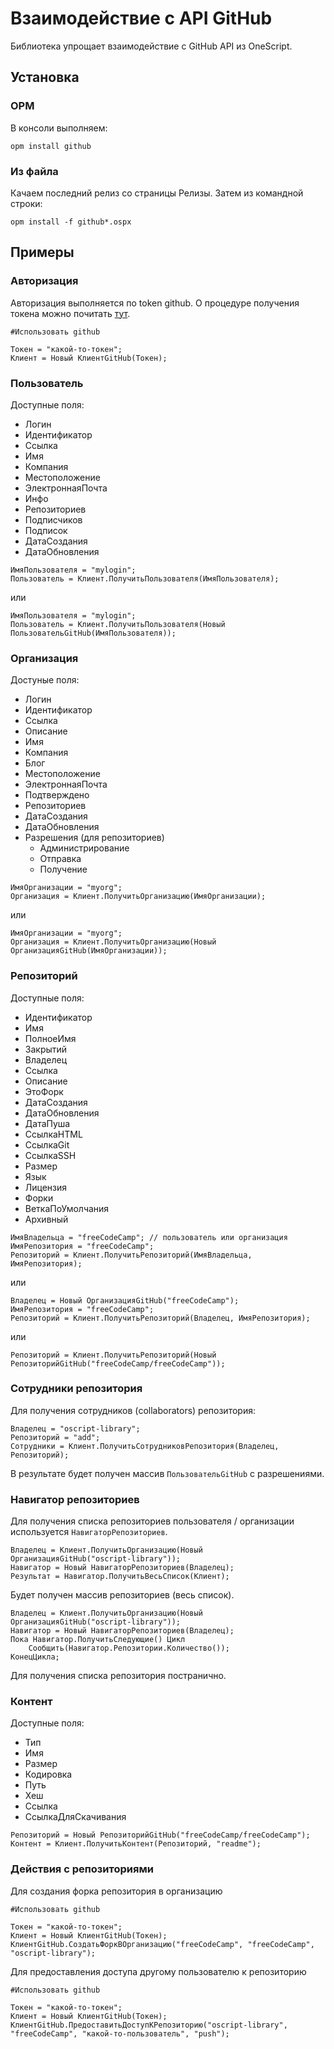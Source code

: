 # Взаимодействие с API GitHub

Библиотека упрощает взаимодействие с GitHub API из OneScript.

## Установка

### OPM

В консоли выполняем:
```
opm install github
```
### Из файла

Качаем последний релиз со страницы Релизы. Затем из командной строки:
```
opm install -f github*.ospx
```

## Примеры

### Авторизация

Авторизация выполняется по token github. О процедуре получения токена можно почитать [тут](https://github.com/settings/tokens).

```bsl
#Использовать github

Токен = "какой-то-токен";
Клиент = Новый КлиентGitHub(Токен);
```

### Пользователь

Доступные поля:
* Логин
* Идентификатор
* Ссылка
* Имя
* Компания
* Местоположение
* ЭлектроннаяПочта
* Инфо
* Репозиториев
* Подписчиков
* Подписок
* ДатаСоздания
* ДатаОбновления


```bsl
ИмяПользователя = "mylogin";
Пользователь = Клиент.ПолучитьПользователя(ИмяПользователя);
```
или
```bsl
ИмяПользователя = "mylogin";
Пользователь = Клиент.ПолучитьПользователя(Новый ПользовательGitHub(ИмяПользователя));
```

### Организация

Достуные поля:
* Логин
* Идентификатор
* Ссылка
* Описание
* Имя
* Компания
* Блог
* Местоположение
* ЭлектроннаяПочта
* Подтверждено
* Репозиториев
* ДатаСоздания
* ДатаОбновления
* Разрешения (для репозиториев)
    - Администрирование
    - Отправка
    - Получение

```bsl
ИмяОрганизации = "myorg";
Организация = Клиент.ПолучитьОрганизацию(ИмяОрганизации);
```
или
```bsl
ИмяОрганизации = "myorg";
Организация = Клиент.ПолучитьОрганизацию(Новый ОрганизацияGitHub(ИмяОрганизации));
```

### Репозиторий

Доступные поля:
* Идентификатор
* Имя
* ПолноеИмя
* Закрытий
* Владелец
* Ссылка
* Описание
* ЭтоФорк
* ДатаСоздания
* ДатаОбновления
* ДатаПуша
* СсылкаHTML
* СсылкаGit
* СсылкаSSH
* Размер
* Язык
* Лицензия
* Форки
* ВеткаПоУмолчания
* Архивный

```bsl
ИмяВладельца = "freeCodeCamp"; // пользователь или организация
ИмяРепозитория = "freeCodeCamp";
Репозиторий = Клиент.ПолучитьРепозиторий(ИмяВладельца, ИмяРепозитория);
```
или
```bsl
Владелец = Новый ОрганизацияGitHub("freeCodeCamp");
ИмяРепозитория = "freeCodeCamp";
Репозиторий = Клиент.ПолучитьРепозиторий(Владелец, ИмяРепозитория);
```
или
```bsl
Репозиторий = Клиент.ПолучитьРепозиторий(Новый РепозиторийGitHub("freeCodeCamp/freeCodeCamp"));
```

### Сотрудники репозитория

Для получения сотрудников (collaborators) репозитория:

```bsl
Владелец = "oscript-library";
Репозиторий = "add";
Сотрудники = Клиент.ПолучитьСотрудниковРепозитория(Владелец, Репозиторий);
```

В результате будет получен массив `ПользовательGitHub` с разрешениями.

### Навигатор репозиториев

Для получения списка репозиториев пользователя / организации используется `НавигаторРепозиториев`.

```bsl
Владелец = Клиент.ПолучитьОрганизацию(Новый ОрганизацияGitHub("oscript-library"));
Навигатор = Новый НавигаторРепозиториев(Владелец);
Результат = Навигатор.ПолучитьВесьСписок(Клиент);
```
Будет получен массив репозиториев (весь список).

```bsl
Владелец = Клиент.ПолучитьОрганизацию(Новый ОрганизацияGitHub("oscript-library"));
Навигатор = Новый НавигаторРепозиториев(Владелец);
Пока Навигатор.ПолучитьСледующие() Цикл
    Сообщить(Навигатор.Репозитории.Количество());
КонецЦикла;
```

Для получения списка репозитория постранично.

### Контент

Доступные поля:
* Тип
* Имя
* Размер
* Кодировка
* Путь
* Хеш
* Ссылка
* СсылкаДляСкачивания

```bsl
Репозиторий = Новый РепозиторийGitHub("freeCodeCamp/freeCodeCamp");
Контент = Клиент.ПолучитьКонтент(Репозиторий, "readme");
```

### Действия с репозиториями

Для создания форка репозитория в организацию

```bsl
#Использовать github

Токен = "какой-то-токен";
Клиент = Новый КлиентGitHub(Токен);
КлиентGitHub.СоздатьФоркВОрганизацию("freeCodeCamp", "freeCodeCamp", "oscript-library");
```

Для предоставления доступа другому пользователю к репозиторию

```bsl
#Использовать github

Токен = "какой-то-токен";
Клиент = Новый КлиентGitHub(Токен);
КлиентGitHub.ПредоставитьДоступКРепозиторию("oscript-library", "freeCodeCamp", "какой-то-пользователь", "push");
```
